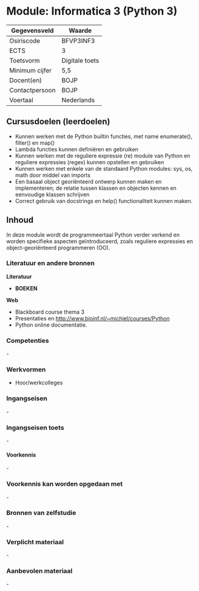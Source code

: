 # Module: Informatica 3 (Python 3)

| Gegevensveld  | Waarde |
| ------------- | ------------- |
| Osiriscode  | BFVP3INF3  |
| ECTS  | 3 |
| Toetsvorm  | Digitale toets |
| Minimum cijfer  | 5,5 |
| Docent(en)  | BOJP |
| Contactpersoon  | BOJP |
| Voertaal  | Nederlands |

## Cursusdoelen (leerdoelen)

- Kunnen werken met de Python builtin functies, met name enumerate(), filter() en map()  
- Lambda functies kunnen definiëren en gebruiken  
- Kunnen werken met de reguliere expressie (re) module van Python en reguliere expressies (regex) kunnen opstellen en gebruiken  
- Kunnen werken met enkele van de standaard Python modules: sys, os, math door middel van imports  
- Een basaal object georiënteerd ontwerp kunnen maken en implementeren; de relatie tussen klassen en objecten kennen en eenvoudige klassen schrijven  
- Correct gebruik van docstrings en help() functionaliteit kunnen maken.

## Inhoud
In deze module wordt de programmeertaal Python verder verkend en worden specifieke aspecten geïntroduceerd, zoals reguliere expressies en object-georiënteerd programmeren (OO).

### Literatuur en andere bronnen

**Literatuur**
- __BOEKEN__

**Web**
- Blackboard course thema 3
- Presentaties en http://www.bioinf.nl/~michiel/courses/Python
- Python online documentatie.

### Competenties
\-

### Werkvormen  
- Hoor/werkcolleges

### Ingangseisen 
\- 

### Ingangseisen toets
\- 

#### Voorkennis
\-

### Voorkennis kan worden opgedaan met
\-

### Bronnen van zelfstudie
\-

### Verplicht materiaal
\-

### Aanbevolen materiaal
\-

